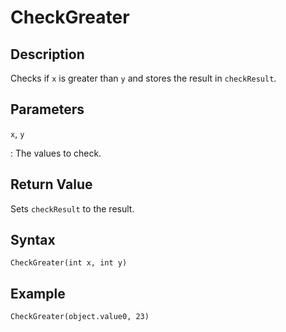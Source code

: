 # CheckGreater

## Description
Checks if `x` is greater than `y` and stores the result in `checkResult`.

## Parameters
`x`, `y`

:   The values to check.

## Return Value
Sets `checkResult` to the result.

## Syntax
```
CheckGreater(int x, int y)
```

## Example
```
CheckGreater(object.value0, 23)
```